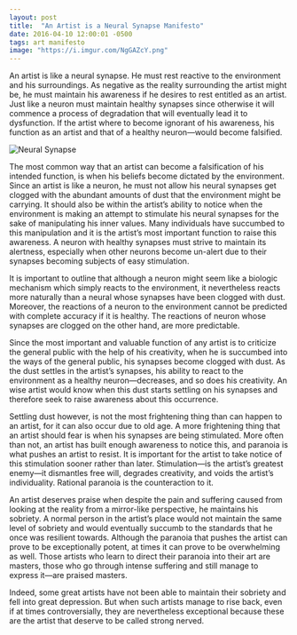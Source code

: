 ```yaml
---
layout: post
title:  "An Artist is a Neural Synapse Manifesto"
date: 2016-04-10 12:00:01 -0500
tags: art manifesto
image: "https://i.imgur.com/NgGAZcY.png"
---
```


An artist is like a neural synapse. He must rest reactive to the environment and his surroundings. As negative as the reality surrounding the artist might be, he must maintain his awareness if he desires to rest entitled as an artist. Just like a neuron must maintain healthy synapses since otherwise it will commence a process of degradation that will eventually lead it to dysfunction. If the artist where to become ignorant of his awareness, his function as an artist and that of a healthy neuron—would become falsified.

![Neural Synapse](https://i.imgur.com/NgGAZcY.png)

The most common way that an artist can become a falsification of his intended function, is when his beliefs become dictated by the environment. Since an artist is like a neuron, he must not allow his neural synapses get clogged with the abundant amounts of dust that the environment might be carrying. It should also be within the artist’s ability to notice when the environment is making an attempt to stimulate his neural synapses for the sake of manipulating his inner values. Many individuals have succumbed to this manipulation and it is the artist’s most important function to raise this awareness. A neuron with healthy synapses must strive to maintain its alertness, especially when other neurons become un-alert due to their synapses becoming subjects of easy stimulation.

It is important to outline that although a neuron might seem like a biologic mechanism which simply reacts to the environment, it nevertheless reacts more naturally than a neural whose synapses have been clogged with dust. Moreover, the reactions of a neuron to the environment cannot be predicted with complete accuracy if it is healthy. The reactions of neuron whose synapses are clogged on the other hand, are more predictable.

Since the most important and valuable function of any artist is to criticize the general public with the help of his creativity, when he is succumbed into the ways of the general public, his synapses become clogged with dust. As the dust settles in the artist’s synapses, his ability to react to the environment as a healthy neuron—decreases, and so does his creativity. An wise artist would know when this dust starts settling on his synapses and therefore seek to raise awareness about this occurrence.

Settling dust however, is not the most frightening thing than can happen to an artist, for it can also occur due to old age. A more frightening thing that an artist should fear is when his synapses are being stimulated. More often than not, an artist has built enough awareness to notice this, and paranoia is what pushes an artist to resist. It is important for the artist to take notice of this stimulation sooner rather than later. Stimulation—is the artist’s greatest enemy—it dismantles free will, degrades creativity, and voids the artist’s individuality. Rational paranoia is the counteraction to it.

An artist deserves praise when despite the pain and suffering caused from looking at the reality from a mirror-like perspective, he maintains his sobriety. A normal person in the artist’s place would not maintain the same level of sobriety and would eventually succumb to the standards that he once was resilient towards. Although the paranoia that pushes the artist can prove to be exceptionally potent, at times it can prove to be overwhelming as well. Those artists who learn to direct their paranoia into their art are masters, those who go through intense suffering and still manage to express it—are praised masters.

Indeed, some great artists have not been able to maintain their sobriety and fell into great depression. But when such artists manage to rise back, even if at times controversially, they are nevertheless exceptional because these are the artist that deserve to be called strong nerved.
